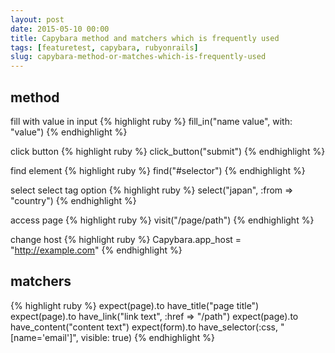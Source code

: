 ```yaml
---
layout: post
date: 2015-05-10 00:00
title: Capybara method and matchers which is frequently used
tags: [featuretest, capybara, rubyonrails]
slug: capybara-method-or-matches-which-is-frequently-used
---
```


## method

fill with value in input
{% highlight ruby %}
fill_in("name value", with: "value")
{% endhighlight %}

click button
{% highlight ruby %}
click_button("submit")
{% endhighlight %}

find element
{% highlight ruby %}
find("#selector")
{% endhighlight %}

select select tag option
{% highlight ruby %}
select("japan", :from => "country")
{% endhighlight %}

access page
{% highlight ruby %}
visit("/page/path")
{% endhighlight %}

change host
{% highlight ruby %}
Capybara.app_host = "http://example.com"
{% endhighlight %}

## matchers

{% highlight ruby %}
expect(page).to have_title("page title")
expect(page).to have_link("link text", :href => "/path")
expect(page).to have_content("content text")
expect(form).to have_selector(:css, "[name='email']", visible: true)
{% endhighlight %}
